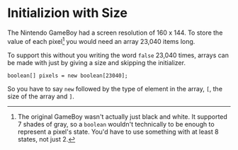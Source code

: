 # Initializion with Size

The Nintendo GameBoy had a screen resolution of 160 x 144.
To store the value of each pixel[^bw] you would need an array 23,040 items 
long.

To support this without you writing the word `false` 23,040 times,
arrays can be made with just by giving a size and skipping the initializer.

```java,no_run
boolean[] pixels = new boolean[23040];
```

So you have to say `new` followed by the type of element in the array, `[`, the size of the array and `]`.

[^bw]: The original GameBoy wasn't actually just black and white. It supported 7 shades of gray, so a `boolean` wouldn't technically to be enough to represent a pixel's state. You'd have to use something with at least 8 states, not just 2.